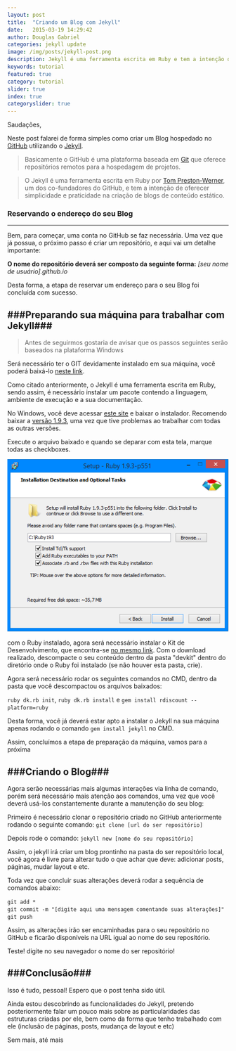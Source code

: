 ```yaml
---
layout: post
title:  "Criando um Blog com Jekyll"
date:   2015-03-19 14:29:42
author: Douglas Gabriel
categories: jekyll update
image: /img/posts/jekyll-post.png
description: Jekyll é uma ferramenta escrita em Ruby e tem a intenção de oferecer simplicidade e praticidade na criação de blogs.
keywords: tutorial
featured: true
category: tutorial
slider: true
index: true
categoryslider: true
---
```


Saudações,

Neste post falarei de forma simples como criar um Blog hospedado no [GitHub][github] utilizando o [Jekyll][jekyll].

> Basicamente o GitHub é uma plataforma baseada em [Git][git] que oferece repositórios remotos para a hospedagem de projetos.

> O Jekyll é uma ferramenta escrita em Ruby por [Tom Preston-Werner][tomPreston], um dos co-fundadores do GitHub, e tem a intenção de oferecer simplicidade e praticidade na criação de blogs de conteúdo estático.


### Reservando o endereço do seu Blog ###
---
Bem, para começar, uma conta no GitHub se faz necessária. Uma vez que já possua, o próximo passo é criar um repositório, e aqui vai um detalhe importante:

**O nome do repositório deverá ser composto da seguinte forma:**
*[seu nome de usuário].github.io*

Desta forma, a etapa de reservar um endereço para o seu Blog foi concluída com sucesso.

###Preparando sua máquina para trabalhar com Jekyll###
---

> Antes de seguirmos gostaria de avisar que os passos seguintes serão baseados na plataforma Windows

Será necessário ter o GIT devidamente instalado em sua máquina, você poderá baixá-lo [neste link][gitdownload].

Como citado anteriormente, o Jekyll é uma ferramenta escrita em Ruby, sendo assim, é necessário instalar um pacote contendo a linguagem, ambiente de execução e a sua documentação.

No Windows, você deve acessar [este site][rubyinstaller] e  baixar o instalador. Recomendo baixar a [versão 1.9.3][ruby193], uma vez que tive problemas ao trabalhar com todas as outras versões.

Execute o arquivo baixado e quando se deparar com esta tela, marque todas as checkboxes.

<img src="/img/posts/rubyinstalation.png">

com o Ruby instalado, agora será necessário instalar o Kit de Desenvolvimento, que encontra-se [no mesmo link][rubyinstaller]. Com o download realizado, descompacte o seu conteúdo dentro da pasta "devkit" dentro do diretório onde o Ruby foi instalado (se não houver esta pasta, crie).

Agora será necessário rodar os seguintes comandos no CMD, dentro da pasta que você descompactou os arquivos baixados:

`ruby dk.rb init`, `ruby dk.rb install` e `gem install rdiscount --platform=ruby`

Desta forma, você já deverá estar apto a instalar o Jekyll na sua máquina apenas rodando o comando `gem install jekyll` no CMD.

Assim, concluímos a etapa de preparação da máquina, vamos para a próxima

###Criando o Blog###
---

Agora serão necessárias mais algumas interações via linha de comando, porém será necessário mais atenção aos comandos, uma vez que você deverá usá-los constantemente durante a manutenção do seu blog:

Primeiro é necessário clonar o repositório criado no GitHub anteriormente rodando o seguinte comando: `git clone [url do ser repositório]`

Depois rode o comando: `jekyll new [nome do seu repositório]`

Assim, o jekyll irá criar um blog prontinho na pasta do ser repositório local, você agora é livre para alterar tudo o que achar que deve: adicionar posts, páginas, mudar layout e etc.

Toda vez que concluir suas alterações deverá rodar a sequência de comandos abaixo:

`git add *`<br>
`git commit -m "[digite aqui uma mensagem comentando suas alterações]"`<br>
`git push`

Assim, as alterações irão ser encaminhadas para o seu repositório no GitHub e ficarão disponíveis na URL igual ao nome do seu repositório.

Teste! digite no seu navegador o nome do ser repositório!

###Conclusão###
---

Isso é tudo, pessoal! Espero que o post tenha sido útil.

Ainda estou descobrindo as funcionalidades do Jekyll, pretendo posteriormente falar um pouco mais sobre as particularidades das estruturas criadas por ele, bem como da forma que tenho trabalhado com ele (inclusão de páginas, posts, mudança de layout e etc)

Sem mais, até mais

[tomPreston]:    http://en.wikipedia.org/wiki/Tom_Preston-Werner
[jekyll]:        http://jekyllrb.com
[github]:	     https://github.com
[git]:           http://en.wikipedia.org/wiki/Git_%28software%29
[rubyinstaller]: http://rubyinstaller.org/downloads/
[ruby193]:       http://dl.bintray.com/oneclick/rubyinstaller/rubyinstaller-1.9.3-p551.exe?direct
[gitdownload]:   http://git-scm.com/download/win
